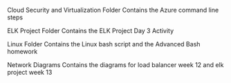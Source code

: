 Cloud Security and Virtualization Folder
Contains the Azure command line steps

ELK Project Folder
Contains the ELK Project Day 3 Activity

Linux Folder
Contains the Linux bash script and the Advanced Bash homework

Network Diagrams
Contains the diagrams for load balancer week 12 and elk project week 13

